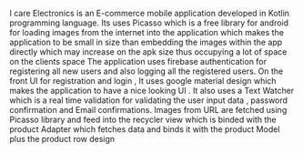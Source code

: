 I care Electronics is an E-commerce mobile application developed in  Kotlin programming language.
Its uses Picasso which is a free library for android for loading images from the internet into the application which makes the application to be small in size than embedding the images within the app directly which may increase on the apk size thus occupying a lot of space on the clients space
The application uses firebase authentication for registering all new users and also logging all the registered users.
On the front UI for registration and login , It uses google material design which makes the application to have a nice looking UI .
It also uses a Text Watcher which  is a real time validation for validating the user input  data , password confirmation and Email confirmations.
Images from URL are fetched using Picasso library and feed into the recycler view which is binded with the product Adapter which fetches data and binds it with  the product Model plus the product row design  

